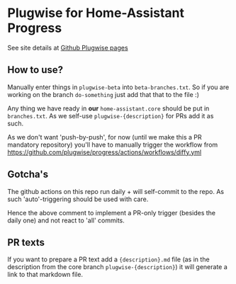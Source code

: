 # Plugwise for Home-Assistant Progress

See site details at [Github Plugwise pages](https://plugwise.github.io/progress/)

## How to use?

Manually enter things in `plugwise-beta` into `beta-branches.txt`. So if you are working on the branch `do-something` just add that that to the file :)

Any thing we have ready in **our** `home-assistant.core` should be put in `branches.txt`. As we self-use `plugwise-{description}` for PRs add it as such.

As we don't want 'push-by-push', for now (until we make this a PR mandatory repository)  you'll have to manually trigger the workflow from https://github.com/plugwise/progress/actions/workflows/diffy.yml

## Gotcha's

The github actions on this repo run daily + will self-commit to the repo. As such 'auto'-triggering should be used with care.

Hence the above comment to implement a PR-only trigger (besides the daily one) and not react to 'all' commits.

## PR texts

If you want to prepare a PR text add a `{description}.md` file (as in the description from the core branch `plugwise-{description}`) it will generate a link to that markdown file.
